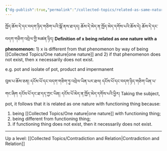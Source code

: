 ```yaml
---
{"dg-publish":true,"permalink":"/collected-topics/related-as-same-nature/"}
---
```


 ཁྱོད་ཆོས་དེ་དང་བདག་ཉིད་གཅིག་པའི་སྒོ་ནས་ཐ་དད། ཆོས་དེ་མེད་ན་ཁྱོད་མེད་དགོས་པའི་ཆོས་དེ། ཆོས་དེ་དང་བདག་གཅིག་འབྲེལ་གྱི་མཚན་ཉིད།
**Definition of x being related as one nature with a phenomenon:** 1) x is different from that phenomenon by way of being [[Collected Topics/One nature\|one nature]] and 2) if that phenomenon does not exist, then x necessarily does not exist.

e.g. pot and isolate of pot, product and impermanent

བུམ་པ་ཆོས་ཅན། དངོས་པོ་དང་བདག་གཅིག་ཏུ་འབྲེལ་ཡིན་པར་ཐལ། 
དངོས་པོ་དང་བདག་ཉིད་གཅིག་ཡིན་པ་གང་ཞིག དངོས་པོ་དང་ཐ་དད་ཀྱང་ཡིན། དངོས་པོ་མེད་ན་ཁྱོད་མེད་དགོས་པའི་ཕྱིར།
Taking the subject, pot, it follows that it is related as one nature with functioning thing because:
1. being [[Collected Topics/One nature\|one nature]] with functioning thing;
2. being different from functioning thing;
3. if functioning thing does not exist, then it necessarily does not exist.

---
Up a level: [[Collected Topics/Contradiction and Relation\|Contradiction and Relation]]